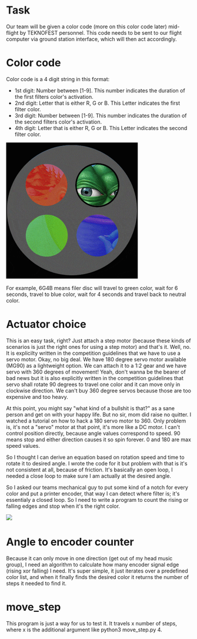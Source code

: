 # Task
Our team will be given a color code (more on this color code later) mid-flight by TEKNOFEST personnel. This code needs to be sent to our flight computer via ground station interface, which will then act accordingly.


# Color code
Color code is a 4 digit string in this format:
- 1st digit: Number between [1-9]. This number indicates the duration of the first filters color's activation.
- 2nd digit: Letter that is either R, G or B. This Letter indicates the first filter color.
- 3rd digit: Number between [1-9]. This number indicates the duration of the second filters color's activation.
- 4th digit: Letter that is either R, G or B. This Letter indicates the second filter color.

![](https://github.com/Sokisati/camera_filter_epl/blob/master/image/pepe.gif)

For example, 6G4B means filer disc will travel to green color, wait for 6 seconds, travel to blue color, wait for 4 seconds and travel back to neutral color.

# Actuator choice

This is an easy task, right? Just attach a step motor (because these kinds of scenarios is just the right ones for using a step motor) and that's it. 
Well, no. It is explicilty written in the competition guidelines that we have to use a servo motor. Okay, no big deal. We have 180 degree servo motor available (MG90) as a lightweight option. We can attach it to a 1:2 gear and we have servo with 360 degrees of movement! 
Yeah, don't wanna be the bearer of bad news but it is also explicitly written in the competition guidelines that servo shall rotate 90 degrees to travel one color and it can move only in clockwise direction.
We can't buy 360 degree servos because those are too expensive and too heavy.

At this point, you might say "what kind of a bullshit is that?" as a sane person and get on with your happy life. But no sir, mom did raise no quitter.
I watched a tutorial on how to hack a 180 servo motor to 360. Only problem is, it's not a "servo" motor at that point, it's more like a DC motor. I can't control position directly, because angle values correspond to speed. 90 means stop and either direction causes it so spin forever. 0 and 180 are max speed values.

So I thought I can derive an equation based on rotation speed and time to rotate it to desired angle. I wrote the code for it but problem with that is it's not consistent at all, because of friction. It's basically an open loop, I needed a close loop to make sure I am actually at the desired angle.

So I asked our teams mechanical guy to put some kind of a notch for every color and put a printer encoder, that way I can detect where filter is; it's essentialy a closed loop. 
So I need to write a program to count the rising or falling edges and stop when it's the right color.

![](https://github.com/Sokisati/camera_filter_epl/blob/master/image/disc_anim.gif)

# Angle to encoder counter
Because it can only move in one direction (get out of my head music group), I need an algorithm to calculate how many encoder signal edge (rising xor falling) I need. It's super simple, it just iterates over a predefined color list, and when it finally finds the desired color it returns the number of steps it needed to find it.


# move_step
This program is just a way for us to test it. It travels x number of steps, where x is the additional argument like python3 move_step.py 4. 
